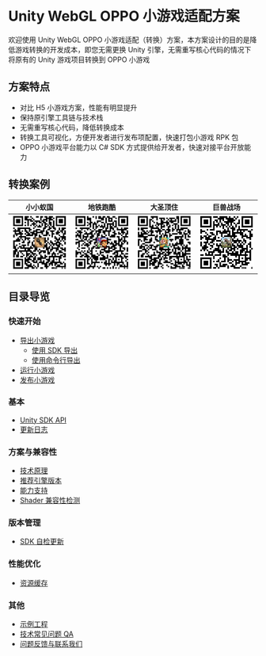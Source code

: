# Unity WebGL OPPO 小游戏适配方案

欢迎使用 Unity WebGL OPPO 小游戏适配（转换）方案，本方案设计的目的是降低游戏转换的开发成本，即您无需更换 Unity 引擎，无需重写核心代码的情况下将原有的 Unity 游戏项目转换到 OPPO 小游戏

## 方案特点

- 对比 H5 小游戏方案，性能有明显提升
- 保持原引擎工具链与技术栈
- 无需重写核心代码，降低转换成本
- 转换工具可视化，方便开发者进行发布项配置，快速打包小游戏 RPK 包
- OPPO 小游戏平台能力以 C# SDK 方式提供给开发者，快速对接平台开放能力

## 转换案例

| 小小蚁国 | 地铁跑酷 | 大圣顶住 | 巨兽战场 | 
| --- | --- | --- | --- |
| <img src='doc/image/小小蚁国.png' width='240' alt="待补充"/> | <img src='doc/image/地铁跑酷.png' width='240' alt="待补充"/> |  <img src='doc/image/大圣顶住.png' width='240' alt="待补充"/>| <img src='doc/image/巨兽战场.png' width='240' alt="待补充"/> |

## 目录导览

### 快速开始

- [导出小游戏](doc/Transform.md)
  - [使用 SDK 导出](doc/TransformBySDK.md)
  - [使用命令行导出](doc/TransformByCLI.md)
- [运行小游戏](doc/RunQuickGame.md)
- [发布小游戏](doc/PublishQuickGame.md)

### 基本

- [Unity SDK API](doc/API.md)
- [更新日志](CHANGELOG.md)

### 方案与兼容性

- [技术原理](doc/Technique.md)
- [推荐引擎版本](doc/UnityVersion.md)
- [能力支持](doc/CapabilitySupport.md)
- [Shader 兼容性检测](doc/ShaderCompatibilityDetect.md)

### 版本管理

- [SDK 自检更新](doc/SDKUpdate.md)

### 性能优化

- [资源缓存](doc/AssetCache.md)

### 其他

- [示例工程](doc/Demo.md)
- [技术常见问题 QA](doc/DevelopmentQA.md)
- [问题反馈与联系我们](doc/IssueAndContact.md)
